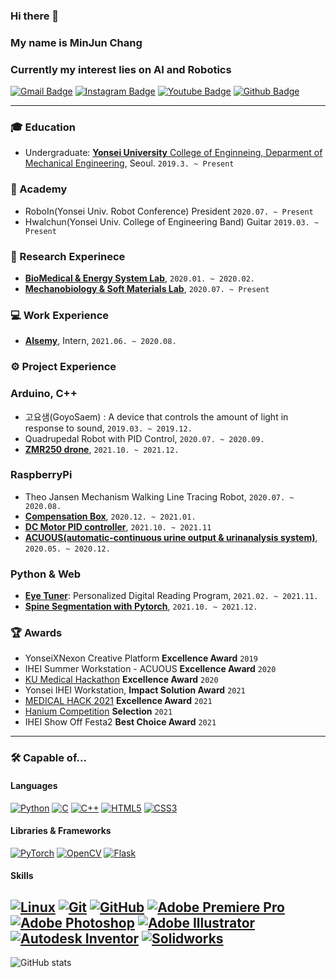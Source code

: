 ### Hi there 👋
### My name is MinJun Chang
### Currently my interest lies on AI and Robotics

[![Gmail Badge](https://img.shields.io/badge/Gmail-d14836?style=flat-square&logo=Gmail&logoColor=white&link=mailto:pawpaw0427@gmail.com)](mailto:pawpaw0427@gmail.com)
[![Instagram Badge](https://img.shields.io/badge/Instagram-%23E4405F?style=flat-square&logo=Instagram&logoColor=white&link=https://www.instagram.com/jadelaw2876/)](https://www.instagram.com/jadelaw2876/)
[![Youtube Badge](https://img.shields.io/badge/YouTube-%23FF0000?style=flat-square&logo=YouTube&logoColor=white&link=https://www.youtube.com/channel/UC6fZzX5dYDrA0Ah8QvCmeug)](https://www.youtube.com/channel/UC6fZzX5dYDrA0Ah8QvCmeug)
[![Github Badge](https://img.shields.io/badge/-Github-%23181717?style=flat-square&logo=github&link=https://github.com/wkdalswns0427)](https://github.com/wkdalswns0427)

---

### 🎓 Education

* Undergraduate: [**Yonsei University** College of Enginneing, Deparment of Mechanical Engineering](https://me.yonsei.ac.kr/me/index.do), Seoul. `2019.3. ~ Present`

### 🎪 Academy

* RoboIn(Yonsei Univ. Robot Conference) President `2020.07. ~ Present`
* Hwalchun(Yonsei Univ. College of Engineering Band) Guitar `2019.03. ~ Present`

### 🔬 Research Experinece

* **[BioMedical & Energy System Lab](https://sites.google.com/a/bmesyonsei.com/bmeslab/)**, `2020.01. ~ 2020.02.`
* **[Mechanobiology & Soft Materials Lab](http://leelab.yonsei.ac.kr/)**, `2020.07. ~ Present`

### 💻 Work Experience

* **[Alsemy](https://www.alsemy.com/)**, Intern, `2021.06. ~ 2020.08.`

### ⚙ Project Experience

### Arduino, C++

* 고요샘(GoyoSaem) : A device that controls the amount of light in response to sound, `2019.03. ~ 2019.12.`
* Quadrupedal Robot with PID Control, `2020.07. ~ 2020.09.`
* **[ZMR250 drone](https://github.com/wkdalswns0427/ZMR250_drone)**, `2021.10. ~ 2021.12.`

### RaspberryPi

* Theo Jansen Mechanism Walking Line Tracing Robot, `2020.07. ~ 2020.08.`
* **[Compensation Box](https://www.youtube.com/watch?v=bn3E7PXLIBw&list=PLGyiRBJQ9X_u_dl6LDEFkKkryKGEGHRKc)**, `2020.12. ~ 2021.01.`
* **[DC Motor PID controller](https://github.com/wkdalswns0427/PID_Control_Encoder)**, `2021.10. ~ 2021.11`
* **[ACUOUS(automatic-continuous urine output & urinanalysis system)](https://youtu.be/z2-fFQq6GeI)**, `2020.05. ~ 2020.12.`

### Python & Web

* **[Eye Tuner](https://github.com/wkdalswns0427/Eye-Tuner)**: Personalized Digital Reading Program, `2021.02. ~ 2021.11.`
* **[Spine Segmentation with Pytorch](https://github.com/wkdalswns0427/Spine-Segmentation-with-Pytorch-Modified-UNet)**, `2021.10. ~ 2021.12.`

### 🏆 Awards

* YonseiXNexon Creative Platform **Excellence Award** `2019`
* IHEI Summer Workstation - ACUOUS **Excellence Award** `2020`
* [KU Medical Hackathon](http://biosku.konkuk.ac.kr/medical/main/main.php) **Excellence Award** `2020`
* Yonsei IHEI Workstation, **Impact Solution Award** `2021`
* [MEDICAL HACK 2021](https://www.all-con.co.kr/uni_contest/467239) **Excellence Award** `2021`
* [Hanium Competition](http://www.hanium.or.kr/) **Selection** `2021`
* IHEI Show Off Festa2 **Best Choice Award** `2021`

---
### 🛠 Capable of...

#### Languages
[![Python](https://img.shields.io/badge/PYTHON-3776AB.svg?&style=for-the-badge&logo=python&logoColor=white)](#Langauges)
[![C](https://img.shields.io/badge/C-00599C?style=for-the-badge&logo=c&logoColor=white)](#Langauges)
[![C++](https://img.shields.io/badge/C%2B%2B-00599C?style=for-the-badge&logo=c%2B%2B&logoColor=white)](#Langauges)
[![HTML5](https://img.shields.io/badge/HTML5-E34F26.svg?&style=for-the-badge&logo=html5&logoColor=white)](#Langauges)
[![CSS3](https://img.shields.io/badge/CSS3-%231572B6.svg?&style=for-the-badge&logo=css3&logoColor=white)](#Langauges)

#### Libraries & Frameworks
[![PyTorch](https://img.shields.io/badge/PyTorch-%23EE4C2C.svg?style=for-the-badge&logo=PyTorch&logoColor=white)](#Libraries--Frameworks)
[![OpenCV](https://img.shields.io/badge/opencv-%23white.svg?style=for-the-badge&logo=opencv&logoColor=white)](#Libraries--Frameworks)
[![Flask](https://img.shields.io/badge/Flask-000000?style=for-the-badge&logo=flask&logoColor=white)](#Libraries--Frameworks)

#### Skills
[![Linux](https://img.shields.io/badge/LINUX-FCC624?style=for-the-badge&logo=linux&logoColor=black)](#Skills)
[![Git](https://img.shields.io/badge/GIT-%23F05033.svg?&style=for-the-badge&logo=git&logoColor=white)](#Skills)
[![GitHub](https://img.shields.io/badge/GITHUB-121011.svg?&style=for-the-badge&logo=github&logoColor=white)](#Skills)
[![Adobe Premiere Pro](https://img.shields.io/badge/Adobe%20Premiere%20Pro-9999FF.svg?style=for-the-badge&logo=Adobe%20Premiere%20Pro&logoColor=white)](#Skills)
[![Adobe Photoshop](https://img.shields.io/badge/adobephotoshop-%2331A8FF.svg?style=for-the-badge&logo=adobephotoshop&logoColor=white)](#Skills)
[![Adobe Illustrator](https://img.shields.io/badge/-ADOBE%20ILLUSTRATOR-%23FF9A00.svg?style=for-the-badge&logo=adobeillustrator&logoColor=white)](#Skills)
[![Autodesk Inventor](https://img.shields.io/badge/-Autodesk%20Inventor-%230696D7.svg?style=for-the-badge&logo=autodesk&logoColor=white)](#Skills)
[![Solidworks](https://img.shields.io/badge/-Solidworks-%23FF0000.svg?style=for-the-badge&logo=dassaultsystemes&logoColor=white)](#Skills)
---
![GitHub stats](https://github-readme-stats.vercel.app/api?username=wkdalswns0427&show_icons=true&theme=radical)

